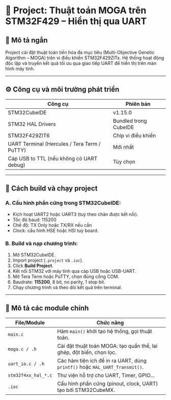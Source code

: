 # 📌 Project: Thuật toán MOGA trên STM32F429 – Hiển thị qua UART

## 📘 Mô tả ngắn
Project cài đặt thuật toán tiến hóa đa mục tiêu (Multi-Objective Genetic Algorithm – MOGA) trên vi điều khiển STM32F429ZITx.
Hệ thống hoạt động độc lập và truyền kết quả tối ưu qua giao tiếp UART để hiển thị trên màn hình máy tính.

---

## ⚙️ Công cụ và môi trường phát triển

| Công cụ | Phiên bản |
|--------|-----------|
| STM32CubeIDE | v1.15.0 |
| STM32 HAL Drivers | Bundled trong CubeIDE |
| STM32F429ZIT6 | Chip vi điều khiển |
| UART Terminal (Hercules / Tera Term / PuTTY) | Mới nhất |
| Cáp USB to TTL (nếu không có UART debug) | Tùy chọn |

---

## 🔧 Cách build và chạy project

### A. Cấu hình phần cứng trong STM32CubeIDE:
- Kích hoạt UART2 hoặc UART3 (tuỳ theo chân được kết nối).
- Tốc độ baud: 115200
- Chế độ: TX Only hoặc TX/RX nếu cần
- Clock: cấu hình HSE hoặc HSI tuỳ board.

### B. Build và nạp chương trình:
1. Mở STM32CubeIDE.
2. Import project (`.project` và `.ioc`).
3. Click **Build Project**.
4. Kết nối STM32 với máy tính qua cáp USB hoặc USB-UART.
5. Mở Tera Term hoặc PuTTY, chọn đúng cổng COM.
6. Baudrate: **115200**, 8 bit, no parity, 1 stop bit.
7. Chạy chương trình và theo dõi kết quả trên terminal.

---

## 🧠 Mô tả các module chính

| File/Module | Chức năng |
|-------------|-----------|
| `main.c` | Hàm `main()` khởi tạo hệ thống, gọi thuật toán. |
| `moga.c / .h` | Cài đặt thuật toán MOGA: tạo quần thể, lai ghép, đột biến, chọn lọc. |
| `uart_io.c / .h` | Các hàm tiện ích để in ra UART, dùng `printf()` hoặc `HAL_UART_Transmit()`. |
| `stm32f4xx_hal_*.c` | Thư viện hỗ trợ cho UART, Timer, GPIO... |
| `.ioc` | Cấu hình phần cứng (pinout, clock, UART) tạo bởi STM32CubeMX. |

